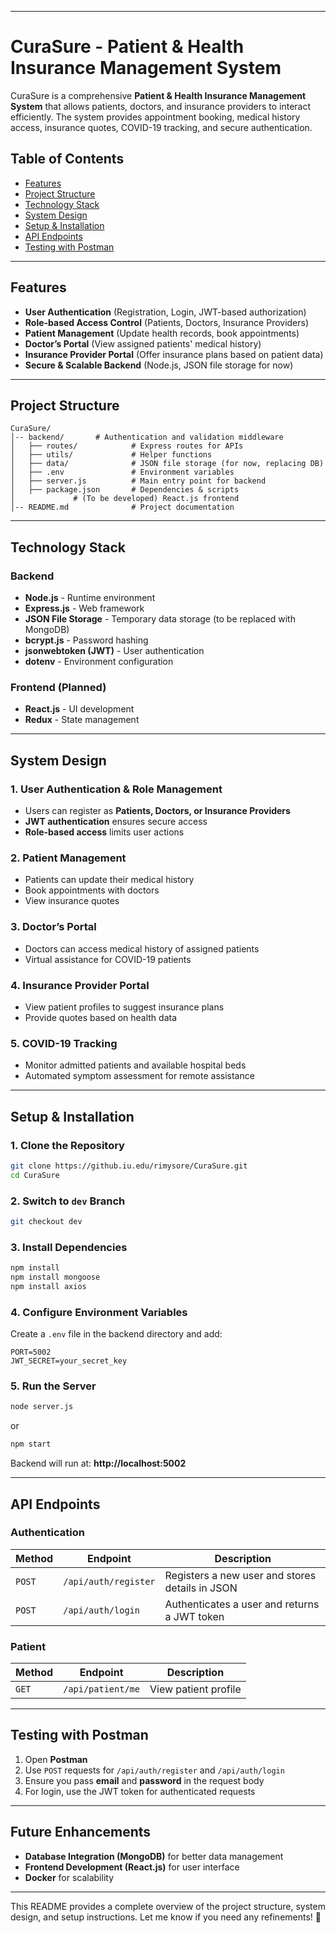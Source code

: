 

---

# **CuraSure - Patient & Health Insurance Management System**  

CuraSure is a comprehensive **Patient & Health Insurance Management System** that allows patients, doctors, and insurance providers to interact efficiently. The system provides appointment booking, medical history access, insurance quotes, COVID-19 tracking, and secure authentication.  

## **Table of Contents**
- [Features](#features)  
- [Project Structure](#project-structure)  
- [Technology Stack](#technology-stack)  
- [System Design](#system-design)  
- [Setup & Installation](#setup--installation)  
- [API Endpoints](#api-endpoints)  
- [Testing with Postman](#testing-with-postman)  

---

## **Features**
- **User Authentication** (Registration, Login, JWT-based authorization)  
- **Role-based Access Control** (Patients, Doctors, Insurance Providers)  
- **Patient Management** (Update health records, book appointments)  
- **Doctor’s Portal** (View assigned patients' medical history)  
- **Insurance Provider Portal** (Offer insurance plans based on patient data)   
- **Secure & Scalable Backend** (Node.js, JSON file storage for now)  

---

## **Project Structure**
```
CuraSure/
│-- backend/       # Authentication and validation middleware
│   ├── routes/            # Express routes for APIs
│   ├── utils/             # Helper functions
│   ├── data/              # JSON file storage (for now, replacing DB)
│   ├── .env               # Environment variables
│   ├── server.js          # Main entry point for backend
│   ├── package.json       # Dependencies & scripts
│             # (To be developed) React.js frontend
│-- README.md              # Project documentation
```

---

## **Technology Stack**
### **Backend**
- **Node.js** - Runtime environment  
- **Express.js** - Web framework  
- **JSON File Storage** - Temporary data storage (to be replaced with MongoDB)  
- **bcrypt.js** - Password hashing  
- **jsonwebtoken (JWT)** - User authentication  
- **dotenv** - Environment configuration  

### **Frontend** (Planned)
- **React.js** - UI development  
- **Redux** - State management  

---

## **System Design**
### **1. User Authentication & Role Management**
- Users can register as **Patients, Doctors, or Insurance Providers**  
- **JWT authentication** ensures secure access  
- **Role-based access** limits user actions  

### **2. Patient Management**
- Patients can update their medical history  
- Book appointments with doctors  
- View insurance quotes  

### **3. Doctor’s Portal**
- Doctors can access medical history of assigned patients  
- Virtual assistance for COVID-19 patients  

### **4. Insurance Provider Portal**
- View patient profiles to suggest insurance plans  
- Provide quotes based on health data  

### **5. COVID-19 Tracking**
- Monitor admitted patients and available hospital beds  
- Automated symptom assessment for remote assistance  

---

## **Setup & Installation**
### **1. Clone the Repository**
```bash
git clone https://github.iu.edu/rimysore/CuraSure.git
cd CuraSure
```

### **2. Switch to `dev` Branch**
```bash
git checkout dev
```

### **3. Install Dependencies**
```bash
npm install
npm install mongoose
npm install axios
```

### **4. Configure Environment Variables**
Create a `.env` file in the backend directory and add:  
```
PORT=5002
JWT_SECRET=your_secret_key
```

### **5. Run the Server**
```bash
node server.js
```
or  
```bash
npm start
```
Backend will run at: **http://localhost:5002**  

---

## **API Endpoints**
### **Authentication**
| Method | Endpoint | Description |
|--------|---------|-------------|
| `POST` | `/api/auth/register` | Registers a new user and stores details in JSON |
| `POST` | `/api/auth/login` | Authenticates a user and returns a JWT token |

### **Patient**
| Method | Endpoint | Description |
|--------|---------|-------------|
| `GET`  | `/api/patient/me` | View patient profile |

---

## **Testing with Postman**
1. Open **Postman**  
2. Use `POST` requests for `/api/auth/register` and `/api/auth/login`  
3. Ensure you pass **email** and **password** in the request body  
4. For login, use the JWT token for authenticated requests  

---

## **Future Enhancements**
- **Database Integration (MongoDB)** for better data management  
- **Frontend Development (React.js)** for user interface  
- **Docker** for scalability  

---

This README provides a complete overview of the project structure, system design, and setup instructions. Let me know if you need any refinements! 🚀
